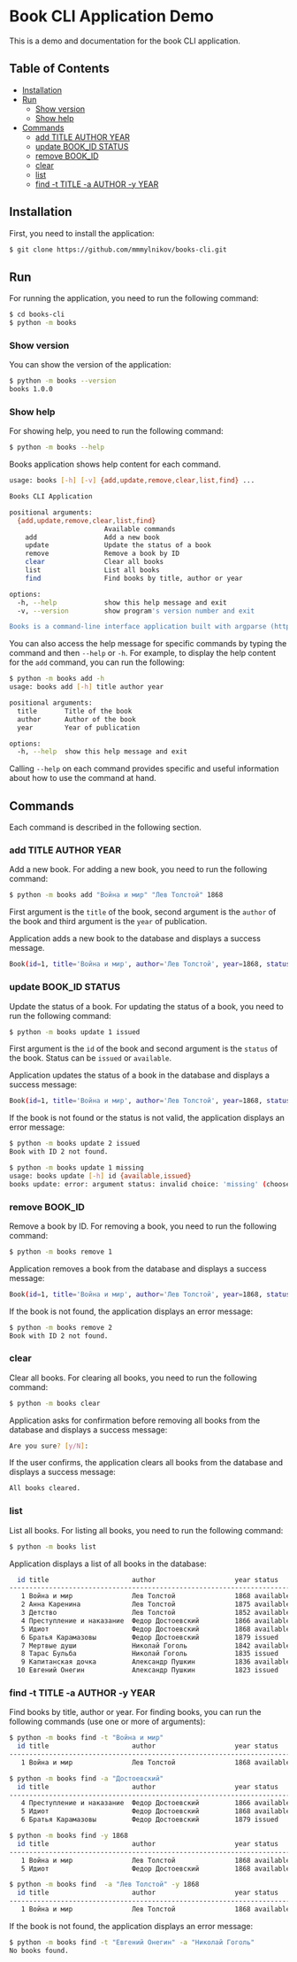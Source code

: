 # Book CLI Application Demo

This is a demo and documentation for the book CLI application.

## Table of Contents

- [Installation](#installation)
- [Run](#run)
  - [Show version](#show-version)
  - [Show help](#show-help)
- [Commands](#commands)
  - [add TITLE AUTHOR YEAR](#add-title-author-year)
  - [update BOOK_ID STATUS](#update-book_id-status)
  - [remove BOOK_ID](#remove-book_id)
  - [clear](#clear)
  - [list](#list)
  - [find -t TITLE -a AUTHOR -y YEAR](#find-t-title-a-author-y-year)

## Installation

First, you need to install the application:

```sh
$ git clone https://github.com/mmmylnikov/books-cli.git
```

## Run

For running the application, you need to run the following command:

```sh
$ cd books-cli
$ python -m books
```

### Show version

You can show the version of the application:

```sh
$ python -m books --version
books 1.0.0
```

### Show help

For showing help, you need to run the following command:

```sh
$ python -m books --help
```

Books application shows help content for each command.

```sh
usage: books [-h] [-v] {add,update,remove,clear,list,find} ...

Books CLI Application

positional arguments:
  {add,update,remove,clear,list,find}
                        Available commands
    add                 Add a new book
    update              Update the status of a book
    remove              Remove a book by ID
    clear               Clear all books
    list                List all books
    find                Find books by title, author or year

options:
  -h, --help            show this help message and exit
  -v, --version         show program's version number and exit

Books is a command-line interface application built with argparse (https://docs.python.org/3/library/argparse.html) to help you manage your library of books.
```

You can also access the help message for specific commands by typing the command and then `--help` or `-h`. For example, to display the help content for the `add` command, you can run the following:

```sh
$ python -m books add -h
usage: books add [-h] title author year

positional arguments:
  title       Title of the book
  author      Author of the book
  year        Year of publication

options:
  -h, --help  show this help message and exit
```

Calling `--help` on each command provides specific and useful information about how to use the command at hand.

## Commands

Each command is described in the following section.

### add TITLE AUTHOR YEAR

Add a new book. For adding a new book, you need to run the following command:

```sh
$ python -m books add "Война и мир" "Лев Толстой" 1868
```

First argument is the `title` of the book, second argument is the `author` of the book and third argument is the `year` of publication.

Application adds a new book to the database and displays a success message.

```sh
Book(id=1, title='Война и мир', author='Лев Толстой', year=1868, status=available) added successfully.
```

### update BOOK_ID STATUS

Update the status of a book. For updating the status of a book, you need to run the following command:

```sh bash
$ python -m books update 1 issued
```

First argument is the `id` of the book and second argument is the `status` of the book. Status can be `issued` or `available`.

Application updates the status of a book in the database and displays a success message:

```sh
Book(id=1, title='Война и мир', author='Лев Толстой', year=1868, status=issued) status updated successfully.
```

If the book is not found or the status is not valid, the application displays an error message:

```sh
$ python -m books update 2 issued
Book with ID 2 not found.

$ python -m books update 1 missing
usage: books update [-h] id {available,issued}
books update: error: argument status: invalid choice: 'missing' (choose from 'available', 'issued')
```

### remove BOOK_ID

Remove a book by ID. For removing a book, you need to run the following command:

```sh
$ python -m books remove 1
```

Application removes a book from the database and displays a success message:

```sh
Book(id=1, title='Война и мир', author='Лев Толстой', year=1868, status=issued) removed successfully.
```

If the book is not found, the application displays an error message:

```sh   
$ python -m books remove 2
Book with ID 2 not found.
```

### clear

Clear all books. For clearing all books, you need to run the following command:

```sh
$ python -m books clear
```

Application asks for confirmation before removing all books from the database and displays a success message:

```sh
Are you sure? [y/N]: 
```

If the user confirms, the application clears all books from the database and displays a success message:

```sh
All books cleared.
```

### list

List all books. For listing all books, you need to run the following command:

```sh
$ python -m books list
```

Application displays a list of all books in the database:

```sh
  id title                     author                    year status    
-------------------------------------------------------------------------------
   1 Война и мир               Лев Толстой               1868 available 
   2 Анна Каренина             Лев Толстой               1875 available 
   3 Детство                   Лев Толстой               1852 available 
   4 Преступление и наказание  Федор Достоевский         1866 available 
   5 Идиот                     Федор Достоевский         1868 available 
   6 Братья Карамазовы         Федор Достоевский         1879 issued    
   7 Мертвые души              Николай Гоголь            1842 available 
   8 Тарас Бульба              Николай Гоголь            1835 issued    
   9 Капитанская дочка         Александр Пушкин          1836 available 
  10 Евгений Онегин            Александр Пушкин          1823 issued   
```

### find -t TITLE -a AUTHOR -y YEAR

Find books by title, author or year. For finding books, you can run the following commands (use one or more of arguments):

```sh
$ python -m books find -t "Война и мир"
  id title                     author                    year status    
-------------------------------------------------------------------------------
   1 Война и мир               Лев Толстой               1868 available 

$ python -m books find -a "Достоевский"
  id title                     author                    year status    
-------------------------------------------------------------------------------
   4 Преступление и наказание  Федор Достоевский         1866 available 
   5 Идиот                     Федор Достоевский         1868 available 
   6 Братья Карамазовы         Федор Достоевский         1879 issued    

$ python -m books find -y 1868
  id title                     author                    year status    
-------------------------------------------------------------------------------
   1 Война и мир               Лев Толстой               1868 available 
   5 Идиот                     Федор Достоевский         1868 available 

$ python -m books find  -a "Лев Толстой" -y 1868
  id title                     author                    year status    
-------------------------------------------------------------------------------
   1 Война и мир               Лев Толстой               1868 available 
```

If the book is not found, the application displays an error message:

```sh   
$ python -m books find -t "Евгений Онегин" -a "Николай Гоголь"
No books found.
```